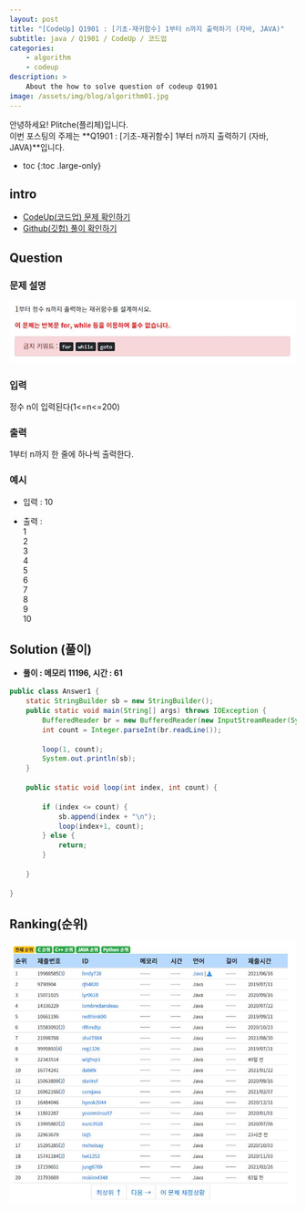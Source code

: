 ```yaml
---
layout: post
title: "[CodeUp] Q1901 : [기초-재귀함수] 1부터 n까지 출력하기 (자바, JAVA)"
subtitle: java / Q1901 / CodeUp / 코드업
categories:
    - algorithm
    - codeup
description: >
    About the how to solve question of codeup Q1901
image: /assets/img/blog/algorithm01.jpg
---
```


안녕하세요! Plitche(플리체)입니다.  
이번 포스팅의 주제는 **Q1901 : [기초-재귀함수] 1부터 n까지 출력하기 (자바, JAVA)**입니다.

* toc
{:toc .large-only}

## intro
* [CodeUp(코드업) 문제 확인하기](https://codeup.kr/problem.php?id=1901)  
* [Github(깃헙) 풀이 확인하기](https://github.com/plitche/CodeUp_Solution/tree/master/Q1901~Q2000/Q1901)  

## Question
### 문제 설명
![](/assets/post/codeup/Q1900~Q1999/20211229/01.JPG)  

### 입력
정수 n이 입력된다(1<=n<=200)  

### 출력
1부터 n까지 한 줄에 하나씩 출력한다.  
  
### 예시
* 입력 : 10  
  
* 출력 :  
1  
2  
3   
4  
5  
6  
7  
8  
9  
10  
  
## Solution (풀이)
* **풀이 : 메모리 11196, 시간 : 61**  

```java
public class Answer1 {
	static StringBuilder sb = new StringBuilder();
	public static void main(String[] args) throws IOException {
        BufferedReader br = new BufferedReader(new InputStreamReader(System.in));
        int count = Integer.parseInt(br.readLine());
        
        loop(1, count);
        System.out.println(sb);
	}
	
	public static void loop(int index, int count) {
		
		if (index <= count) {
			sb.append(index + "\n");
			loop(index+1, count);
		} else {
			return;
		}
		
	}
    	 
}
```  

## Ranking(순위)
![](/assets/post/codeup/Q1900~Q1999/20211229/03.JPG)  